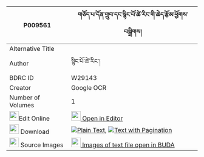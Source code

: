|P009561|གཅོད་པ་དོན་གྲུབ་དང་སྙིང་པོ་ཚེ་རིང་གི་ཆེད་རྩོམ་ཕྱོགས་བསྒྲིགས། 
| --- | --- 
|Alternative Title |
|Author| སྙིང་པོ་ཚེ་རིང་།
|BDRC ID | W29143
|Creator | Google OCR
|Number of Volumes| 1
|<img width="25" src="https://img.icons8.com/color/25/000000/edit-property.png">Edit Online| [<img width="25" src="https://avatars.githubusercontent.com/u/45091458?s=200&v=4"> Open in Editor](http://editor.openpecha.org/P009561)
|<img width="25" src="https://img.icons8.com/fluent/48/000000/download-2.png"/>  Download | [![](https://img.icons8.com/color/20/000000/txt.png)Plain Text](https://github.com/Openpecha/P009561/releases/download/v1/chopa_dondrub_dang_nyingpo_tse_plain_P009561.zip), [![](https://img.icons8.com/color/20/000000/txt.png)Text with Pagination](https://github.com/Openpecha/P009561/releases/download/v1/chopa_dondrub_dang_nyingpo_tse_pages_P009561.zip)
|<img width="25" src="https://img.icons8.com/plasticine/100/000000/pictures-folder.png"/>  Source Images | [<img width="25" src="https://library.bdrc.io/icons/BUDA-small.svg"> Images of text file open in BUDA](https://library.bdrc.io/show/bdr:W29143)